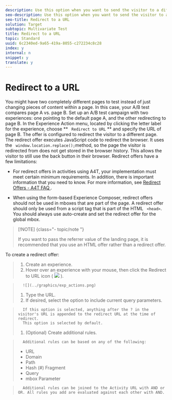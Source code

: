 ```yaml
---
description: Use this option when you want to send the visitor to a different page rather than showing content on the same page.
seo-description: Use this option when you want to send the visitor to a different page rather than showing content on the same page.
seo-title: Redirect to a URL
solution: Target
subtopic: Multivariate Test
title: Redirect to a URL
topic: Standard
uuid: 6c2340ed-9a65-419a-8055-c272234c8c28
index: y
internal: n
snippet: y
translate: y
---
```


# Redirect to a URL

You might have two completely different pages to test instead of just changing pieces of content within a page. In this case, your A/B test compares page A vs. page B. Set up an A/B test campaign with two experiences: one pointing to the default page A, and the other redirecting to page B. In the Experience Action menu, located by clicking the letter label for the experience, choose ** ` Redirect to URL` ** and specify the URL of page B. The offer is configured to redirect the visitor to a different page. 
The redirect offer executes JavaScript code to redirect the browser. It uses the ` window.location.replace();`method, so the page the visitor is redirected from does not get stored in the browser history. This allows the visitor to still use the back button in their browser. 
Redirect offers have a few limitations:

* For redirect offers in activities using A4T, your implementation must meet certain minimum requirements. In addition, there is important information that you need to know. For more information, see [ Redirect Offers - A4T FAQ ](c_a4t-faq-redirect-offers.md#concept_21BF213F10E1414A9DCD4A98AF207905). 

* When using the form-based Experience Composer, redirect offers should not be used in mboxes that are part of the page. A redirect offer should only be used from a script tag that is part of the HTML ` <head>`. You should always use auto-create and set the redirect offer for the global mbox. 



>[!NOTE] {class="- topic/note "}
>
>If you want to pass the referrer value of the landing page, it is recommended that you use an HTML offer rather than a redirect offer.


To create a redirect offer:

>1. Create an experience.
>1. Hover over an experience with your mouse, then click the Redirect to URL icon (  ![](../graphics/icon_redirect_url.png) ).

>       ![](../graphics/exp_actions.png) 
>1. Type the URL.
>1. If desired, select the option to include current query parameters.

>       If this option is selected, anything after the ? in the visitor's URL is appended to the redirect URL at the time of redirect.
>       This option is selected by default.
>1. (Optional) Create additional rules.

>       Additional rules can be based on any of the following:
>    
>    * URL
>    * Domain
>    * Path
>    * Hash (#) Fragment
>    * Query
>    * mbox Parameter

>       Additional rules can be joined to the Activity URL with AND or OR. All rules you add are evaluated against each other with AND.
